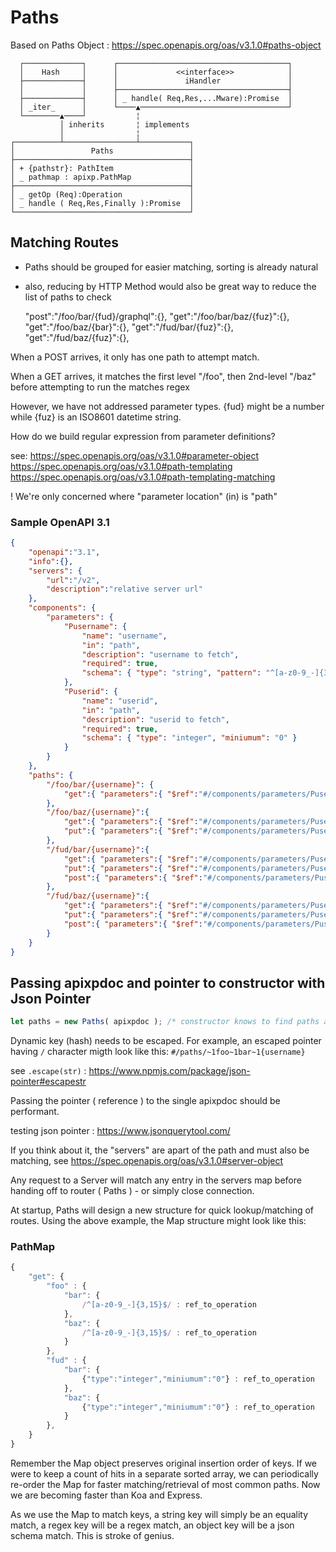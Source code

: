 # Paths

Based on Paths Object : https://spec.openapis.org/oas/v3.1.0#paths-object

```
  ┌─────────────┐      ┌──────────────────────────────────────┐
  │    Hash     │      │             <<interface>>            │
  ├─────────────┤      │               iHandler               │
  │             │      ├──────────────────────────────────────┤
  ├─────────────┤      │ _ handle( Req,Res,...Mware):Promise  │
  │ _iter_      │      └────▲─────────────────────────────────┘
  └────────▲────┘           ¦
           │ inherits       ¦ implements
           │                ¦
┌──────────┴────────────────┴───────────┐
│                 Paths                 │
├───────────────────────────────────────┤
│ + {pathstr}: PathItem                 │
│ _ pathmap : apixp.PathMap             │
├───────────────────────────────────────┤
│ _ getOp (Req):Operation               │
│ _ handle ( Req,Res,Finally ):Promise  │
└───────────────────────────────────────┘
```

## Matching Routes

- Paths should be grouped for easier matching, sorting is already natural

- also, reducing by HTTP Method would also be great way to reduce the list of paths to check

	"post":"/foo/bar/{fud}/graphql":{},
	"get":"/foo/bar/baz/{fuz}":{},
	"get":"/foo/baz/{bar}":{},
	"get":"/fud/bar/{fuz}":{},
	"get":"/fud/baz/{fuz}":{},

When a POST arrives, it only has one path to attempt match.

When a GET arrives, it matches the first level "/foo", then 2nd-level "/baz" before attempting to run the matches regex

However, we have not addressed parameter types. {fud} might be a number while {fuz} is an ISO8601 datetime string.

How do we build regular expression from parameter definitions?

see:
	https://spec.openapis.org/oas/v3.1.0#parameter-object
	https://spec.openapis.org/oas/v3.1.0#path-templating
	https://spec.openapis.org/oas/v3.1.0#path-templating-matching

! We're only concerned where "parameter location" (in) is "path"

### Sample OpenAPI 3.1
```json
{
	"openapi":"3.1",
	"info":{},
	"servers": {
		"url":"/v2",
		"description":"relative server url"
	},
	"components": {
		"parameters": {
			"Pusername": {
				"name": "username",
				"in": "path",
				"description": "username to fetch",
				"required": true,
				"schema": { "type": "string", "pattern": "^[a-z0-9_-]{3,15}$" }
			},
			"Puserid": {
				"name": "userid",
				"in": "path",
				"description": "userid to fetch",
				"required": true,
				"schema": { "type": "integer", "miniumum": "0" }
			}
		}
	},
	"paths": {
		"/foo/bar/{username}": {
			"get":{ "parameters":{ "$ref":"#/components/parameters/Pusername" } }
		},
		"/foo/baz/{username}":{
			"get":{ "parameters":{ "$ref":"#/components/parameters/Pusername" } },
			"put":{ "parameters":{ "$ref":"#/components/parameters/Pusername" } }
		},
		"/fud/bar/{username}":{
			"get":{ "parameters":{ "$ref":"#/components/parameters/Puserid" } },
			"put":{ "parameters":{ "$ref":"#/components/parameters/Puserid" } },
			"post":{ "parameters":{ "$ref":"#/components/parameters/Puserid" } }
		},
		"/fud/baz/{username}":{
			"get":{ "parameters":{ "$ref":"#/components/parameters/Puserid" } },
			"put":{ "parameters":{ "$ref":"#/components/parameters/Puserid" } },
			"post":{ "parameters":{ "$ref":"#/components/parameters/Puserid" } }
		}
	}
}
```

## Passing apixpdoc and pointer to constructor with Json Pointer
```js
let paths = new Paths( apixpdoc ); /* constructor knows to find paths at #/paths
```

Dynamic key (hash) needs to be escaped. For example, an escaped pointer having `/` character migth look like this: `#/paths/~1foo~1bar~1{username}`

see `.escape(str)` : https://www.npmjs.com/package/json-pointer#escapestr

Passing the pointer ( reference ) to the single apixpdoc should be performant.

testing json pointer : https://www.jsonquerytool.com/



If you think about it, the "servers" are apart of the path and must also be matching,
see https://spec.openapis.org/oas/v3.1.0#server-object

Any request to a Server will match any entry in the servers map before handing off to router ( Paths ) - or simply close connection.

At startup, Paths will design a new structure for quick lookup/matching of routes. Using the above example, the Map structure might look like this:

### PathMap
```js
{
	"get": {
		"foo" : {
			"bar": {
				/^[a-z0-9_-]{3,15}$/ : ref_to_operation
			},
			"baz": {
				/^[a-z0-9_-]{3,15}$/ : ref_to_operation
			}
		},
		"fud" : {
			"bar": {
				{"type":"integer","miniumum":"0"} : ref_to_operation
			},
			"baz": {
				{"type":"integer","miniumum":"0"} : ref_to_operation
			}
		},
	}
}
```

Remember the Map object preserves original insertion order of keys. If we were to keep a count of hits in a separate sorted array, we
can periodically re-order the Map for faster matching/retrieval of most common paths. Now we are becoming faster than Koa and Express.

As we use the Map to match keys, a string key will simply be an equality match, a regex key will be a regex match, an object key
will be a json schema match. This is stroke of genius.

